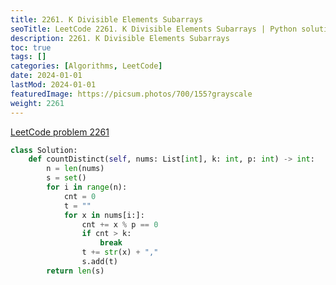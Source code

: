 ```yaml
---
title: 2261. K Divisible Elements Subarrays
seoTitle: LeetCode 2261. K Divisible Elements Subarrays | Python solution and explanation
description: 2261. K Divisible Elements Subarrays
toc: true
tags: []
categories: [Algorithms, LeetCode]
date: 2024-01-01
lastMod: 2024-01-01
featuredImage: https://picsum.photos/700/155?grayscale
weight: 2261
---
```


[LeetCode problem 2261](https://leetcode.com/problems/k-divisible-elements-subarrays/)

```python
class Solution:
    def countDistinct(self, nums: List[int], k: int, p: int) -> int:
        n = len(nums)
        s = set()
        for i in range(n):
            cnt = 0
            t = ""
            for x in nums[i:]:
                cnt += x % p == 0
                if cnt > k:
                    break
                t += str(x) + ","
                s.add(t)
        return len(s)

```
